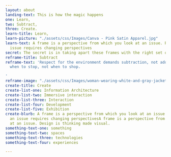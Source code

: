 ```yaml
---
layout: about
landing-text: This is how the magic happens
one: Learn,
two: Subtract,
three: Create.
learn-title: Learn,
learn-picture: "./assets/css/Images/Canva - Pink Satin Apparel.jpg"
learn-text: A frame is a perspective from which you look at an issue. Reframing an
  issue requires changing perspectives
secret: The secret is in taking apart these frames with the right set of tools.
reframe-title: Subtract
reframe-text: 'Respect for the environment demands subtraction, not addition—knowing
  when to stop, not when to shop.

'
reframe-image: "./assets/css/Images/woman-wearing-white-and-gray-jacket-1070029.jpg"
create-title: Create
create-list-one: Information Architecture
create-list-two: Immersive interaction
create-list-three: Interaction
create-list-four: Development
create-list-five: Exhibition
create-blurb: A frame is a perspective from which you look at an issue. Reframing
  an issue requires changing perspectivesA frame is a perspective from which you look
  at an issue. Design is thinking made visual.
something-text-one: something
something-text-two: spaces
something-text-three: technologies
something-text-four: experiences

---
```

